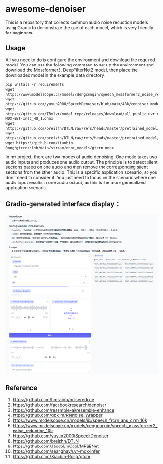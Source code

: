 # awesome-denoiser
This is a repository that collects common audio noise reduction models, using Gradio to demonstrate the use of each model, which is very friendly for beginners.

## Usage
All you need to do is configure the environment and download the required model. You can use the following command to set up the environment and download the Mossformer2, DeepFilterNet2 model, then place the downloaded model in the example_data directory.
```
pip install -r requirements
wget https://www.modelscope.cn/models/dengcunqin/speech_mossformer2_noise_reduction_16k/resolve/master/simple_model.onnx
wget https://github.com/yuyun2000/SpeechDenoiser/blob/main/48k/denoiser_model.onnx
wget https://github.com/TRvlvr/model_repo/releases/download/all_public_uvr_models/UVR-MDX-NET-Inst_HQ_1.onnx
wget https://github.com/breizhn/DTLN/raw/refs/heads/master/pretrained_model/model_1.tflite
wget https://github.com/breizhn/DTLN/raw/refs/heads/master/pretrained_model/model_2.tflite
wget https://github.com/Xiaobin-Rong/gtcrn/blob/main/stream/onnx_models/gtcrn.onnx
```

In my project, there are two modes of audio denoising. One mode takes two audio inputs and produces one audio output. The principle is to detect silent sections based on one audio and then remove the corresponding silent sections from the other audio. This is a specific application scenario, so you don't need to consider it. You just need to focus on the scenario where one audio input results in one audio output, as this is the more generalized application scenario.

## Gradio-generated interface display：
![image](https://github.com/xinliu9451/awesome-denoiser/blob/main/example_data/demo.png)

## Reference
1. https://github.com/timsainb/noisereduce
2. https://github.com/facebookresearch/denoiser
3. https://github.com/resemble-ai/resemble-enhance
4. https://github.com/dbklim/RNNoise_Wrapper
5. https://www.modelscope.cn/models/iic/speech_frcrn_ans_cirm_16k
6. https://www.modelscope.cn/models/dengcunqin/speech_mossformer2_noise_reduction_16k
7. https://github.com/yuyun2000/SpeechDenoiser
8. https://github.com/breizhn/DTLN
9. https://github.com/JacobLinCool/MPSENet
10. https://github.com/seanghay/uvr-mdx-infer
11. https://github.com/Xiaobin-Rong/gtcrn
